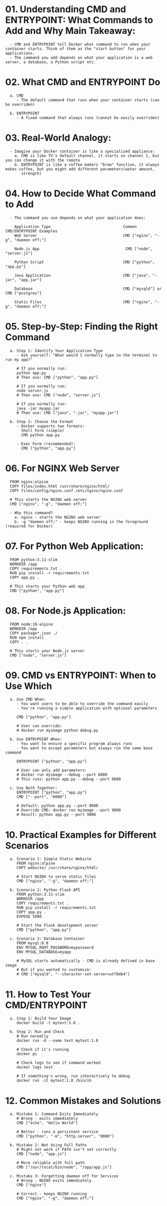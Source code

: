 # 01. Understanding CMD and ENTRYPOINT: What Commands to Add and Why Main Takeaway:
      - CMD and ENTRYPOINT tell Docker what command to run when your container starts. Think of them as the "start button" for your applications.
      - The command you add depends on what your application is a web server, a database, a Python script etc.


# 02. What CMD and ENTRYPOINT Do
      a. CMD
         - The default command that runs when your container starts (can be overriden)
      
      b. ENTRYPOINT 
         - A fixed command that always runs (cannot be easily overriden)


# 03. Real-World Analogy:
      - Imagine your Docker container is like a specialized appliance:
        a. CMD is like TV's default channel, it starts on channel 1, but you can change it with the remote
        b. ENTRYPOINT is like a coffee makers "brew" function, it always makes coffee, but you might add different parameters(water amount, 
           strength)


# 04. How to Decide What Command to Add
      - The command you use depends on what your application does:
        
        Application Type                            	Common CMD/ENTRYPOINT Examples
        Web Server                                      CMD ["nginx", "-g", "daemon off;"]

        Node.js App                                      CMD ["node", "server.js"]

        Python Script                                   CMD ["python", "app.py"]

        Java Application                                CMD ["java", "-jar", "app.jar"]

        Database                                        CMD ["mysqld"] or CMD ["postgres"]

        Static Files                                    CMD ["nginx", "-g", "daemon off;"]


# 05. Step-by-Step: Finding the Right Command
      a. Step 1: Identify Your Application Type
         - Ask yourself: "What would I normally type in the terminal to run my app?"

         # If you normally run:
         python app.py
         # Then use: CMD ["python", "app.py"]
         
         # If you normally run:
         node server.js
         # Then use: CMD ["node", "server.js"]
         
         # If you normally run:
         java -jar myapp.jar
         # Then use: CMD ["java", "-jar", "myapp.jar"]
      
      b. Step 2: Choose the Format
         - Docker supports two formats:
           Shell Form (simple)
           CMD python app.py
         
         - Exec Form (recommended):
           CMD ["python", "app.py"]

# 06. For NGINX Web Server
      FROM nginx:alpine
      COPY files/index.html /usr/share/nginx/html/
      COPY files/config/nginx.conf /etc/nginx/nginx.conf
      
      # This starts the NGINX web server
      CMD ["nginx", "-g", "daemon off;"]
      
      - Why this command?
        a. nginx - starts the NGINX web server
        b. -g "daemon off;" - keeps NGINX running in the foreground (required for Docker)


# 07. For Python Web Application:
      FROM python:3.11-slim
      WORKDIR /app
      COPY requirements.txt .
      RUN pip install -r requirements.txt
      COPY app.py .
      
      # This starts your Python web app
      CMD ["python", "app.py"]


# 08. For Node.js Application:
      
      FROM node:18-alpine
      WORKDIR /app
      COPY package*.json ./
      RUN npm install
      COPY . .
      
      # This starts your Node.js server
      CMD ["node", "server.js"]


# 09. CMD vs ENTRYPOINT: When to Use Which
      a. Use CMD When:
         - You want users to be able to override the command easily
         - You're running a simple application with optional parameters

         CMD ["python", "app.py"]
         
         # User can override:
         # docker run myimage python debug.py
      
      b. Use ENTRYPOINT When:
         - You want to ensure a specific program always runs
         - You want to accept parameters but always run the same base command

         ENTRYPOINT ["python", "app.py"]
         
         # User can only add parameters:
         # docker run myimage --debug --port 8080
         # This runs: python app.py --debug --port 8080
      
      c. Use Both Together:
         ENTRYPOINT ["python", "app.py"]
         CMD ["--port", "8000"]
         
         # Default: python app.py --port 8000
         # Override CMD: docker run myimage --port 9000
         # Result: python app.py --port 9000


# 10. Practical Examples for Different Scenarios
      a. Scenario 1: Simple Static Website
         FROM nginx:alpine
         COPY website/ /usr/share/nginx/html/
         
         # Start NGINX to serve static files
         CMD ["nginx", "-g", "daemon off;"]
      
      b. Scenario 2: Python Flask API
         FROM python:3.11-slim
         WORKDIR /app
         COPY requirements.txt .
         RUN pip install -r requirements.txt
         COPY app.py .
         EXPOSE 5000
         
         # Start the Flask development server
         CMD ["python", "app.py"]
      
      c. Scenario 3: Database Container
         FROM mysql:8.0
         ENV MYSQL_ROOT_PASSWORD=mypassword
         ENV MYSQL_DATABASE=myapp
         
         # MySQL starts automatically - CMD is already defined in base image
         # But if you wanted to customize:
         # CMD ["mysqld", "--character-set-server=utf8mb4"]


# 11. How to Test Your CMD/ENTRYPOINT
      a. Step 1: Build Your Image
         docker build -t mytest:1.0 .
      
      b. Step 2: Run and Check
         # Run normally
         docker run -d --name test mytest:1.0
         
         # Check if it's running
         docker ps
         
         # Check logs to see if command worked
         docker logs test
         
         # If something's wrong, run interactively to debug
         docker run -it mytest:1.0 /bin/sh


# 12. Common Mistakes and Solutions
      a. Mistake 1: Command Exits Immediately
         # Wrong - exits immediately
         CMD ["echo", "Hello World"]
         
         # Better - runs a persistent service
         CMD ["python", "-m", "http.server", "8000"]
      
      b. Mistake 2: Not Using Full Paths
         # Might not work if PATH isn't set correctly
         CMD ["node", "app.js"]
         
         # More reliable with full path
         CMD ["/usr/local/bin/node", "/app/app.js"]
      
      c. Mistake 3: Forgetting daemon off for Services
         # Wrong - NGINX exits immediately
         CMD ["nginx"]
         
         # Correct - keeps NGINX running
         CMD ["nginx", "-g", "daemon off;"]
